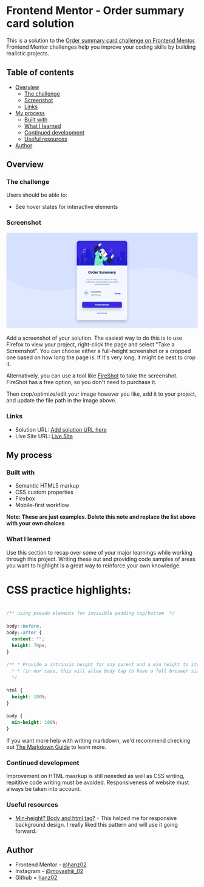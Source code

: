 # Frontend Mentor - Order summary card solution

This is a solution to the [Order summary card challenge on Frontend Mentor](https://www.frontendmentor.io/challenges/order-summary-component-QlPmajDUj). Frontend Mentor challenges help you improve your coding skills by building realistic projects. 

## Table of contents

- [Overview](#overview)
  - [The challenge](#the-challenge)
  - [Screenshot](#screenshot)
  - [Links](#links)
- [My process](#my-process)
  - [Built with](#built-with)
  - [What I learned](#what-i-learned)
  - [Continued development](#continued-development)
  - [Useful resources](#useful-resources)
- [Author](#author)


## Overview

### The challenge

Users should be able to:

- See hover states for interactive elements

### Screenshot

![](screenshots/screenshot.png)

Add a screenshot of your solution. The easiest way to do this is to use Firefox to view your project, right-click the page and select "Take a Screenshot". You can choose either a full-height screenshot or a cropped one based on how long the page is. If it's very long, it might be best to crop it.

Alternatively, you can use a tool like [FireShot](https://getfireshot.com/) to take the screenshot. FireShot has a free option, so you don't need to purchase it. 

Then crop/optimize/edit your image however you like, add it to your project, and update the file path in the image above.


### Links

- Solution URL: [Add solution URL here](https://www.frontendmentor.io/solutions/responsive-mobile-first-order-summary-page-g-rb2FJQs)
- Live Site URL: [Live Site](https://hanz02.github.io/order-summary-component)

## My process

### Built with

- Semantic HTML5 markup
- CSS custom properties
- Flexbox
- Mobile-first workflow

**Note: These are just examples. Delete this note and replace the list above with your own choices**

### What I learned

Use this section to recap over some of your major learnings while working through this project. Writing these out and providing code samples of areas you want to highlight is a great way to reinforce your own knowledge.

# CSS practice highlights:

```css

/** using pseudo elements for invisible padding top/bottom  */

body::before,
body::after {
  content: "";
  height: 70px;
}

/** * Provide a intrinsic height for any parent and a min height to its children 
  * * (in our case, this will allow body tag to have a full broswer sized responsive background )  
  */

html {
  height: 100%;
}

body {
  min-height: 100%;
}

```

If you want more help with writing markdown, we'd recommend checking out [The Markdown Guide](https://www.markdownguide.org/) to learn more.


### Continued development

Improvement on HTML masrkup is still neeeded as well as CSS writing, repititive code writing must be avoided. Responsiveness of website must always be taken into account. 


### Useful resources

- [Min-height? Body and html tag?](https://stackoverflow.com/questions/17555682/height-100-or-min-height-100-for-html-and-body-elements) - This helped me for responsive background   design. I really liked this pattern and will use it going forward.


## Author

- Frontend Mentor - [@hanz02](https://www.frontendmentor.io/profile/hanz02)
- Instagram - [@moyashiii_02](https://www.instagram.com/moyashiii_02)
- Github = [hanz02](https://github.com/hanz02)


